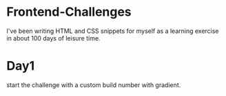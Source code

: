 # Frontend-Challenges
I've been writing HTML and CSS snippets for myself as a learning exercise in about 100 days of leisure time.

# Day1

start the challenge with a custom build number with gradient.
